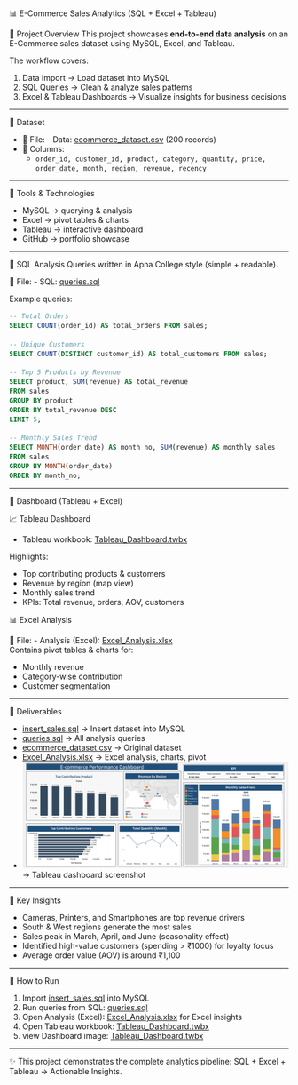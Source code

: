 📊 E-Commerce Sales Analytics (SQL + Excel + Tableau)

🔹 Project Overview
This project showcases **end-to-end data analysis** on an E-Commerce sales dataset using MySQL, Excel, and Tableau.  

The workflow covers:
1. Data Import → Load dataset into MySQL  
2. SQL Queries → Clean & analyze sales patterns  
3. Excel & Tableau Dashboards → Visualize insights for business decisions  

---

🔹 Dataset
- 📂 File: - Data: [ecommerce_dataset.csv](data/ecommerce_dataset.csv) (200 records)  
- 🧾 Columns:  
  - `order_id, customer_id, product, category, quantity, price, order_date, month, region, revenue, recency`  

---

🔹 Tools & Technologies
- MySQL → querying & analysis  
- Excel → pivot tables & charts  
- Tableau → interactive dashboard  
- GitHub → portfolio showcase  

---

🔹 SQL Analysis
Queries written in Apna College style (simple + readable).  

📂 File: - SQL: [queries.sql](sql/queries.sql) 

Example queries:  

```sql
-- Total Orders
SELECT COUNT(order_id) AS total_orders FROM sales;

-- Unique Customers
SELECT COUNT(DISTINCT customer_id) AS total_customers FROM sales;

-- Top 5 Products by Revenue
SELECT product, SUM(revenue) AS total_revenue
FROM sales
GROUP BY product
ORDER BY total_revenue DESC
LIMIT 5;

-- Monthly Sales Trend
SELECT MONTH(order_date) AS month_no, SUM(revenue) AS monthly_sales
FROM sales
GROUP BY MONTH(order_date)
ORDER BY month_no;
```

---

🔹 Dashboard (Tableau + Excel)

📈 Tableau Dashboard  
- Tableau workbook: [Tableau_Dashboard.twbx](analysis/Tableau_Dashboard.twbx)

Highlights:
- Top contributing products & customers  
- Revenue by region (map view)  
- Monthly sales trend  
- KPIs: Total revenue, orders, AOV, customers  

📊 Excel Analysis

📂 File: - Analysis (Excel): [Excel_Analysis.xlsx](analysis/Excel_Analysis.xlsx)  
Contains pivot tables & charts for:
- Monthly revenue  
- Category-wise contribution  
- Customer segmentation  

---

🔹 Deliverables
- [insert_sales.sql](sql/insert_sales.sql) → Insert dataset into MySQL  
- [queries.sql](sql/queries.sql) → All analysis queries  
- [ecommerce_dataset.csv](data/ecommerce_dataset.csv) → Original dataset  
- [Excel_Analysis.xlsx](analysis/Excel_Analysis.xlsx) → Excel analysis, charts, pivot 
- ![Dashboard](analysis/dashboard_overview.png) → Tableau dashboard screenshot  

---

🔹 Key Insights
- Cameras, Printers, and Smartphones are top revenue drivers  
- South & West regions generate the most sales  
- Sales peak in March, April, and June (seasonality effect)  
- Identified high-value customers (spending > ₹1000) for loyalty focus  
- Average order value (AOV) is around ₹1,100  

---

🔹 How to Run
1. Import [insert_sales.sql](sql/insert_sales.sql) into MySQL  
2. Run queries from SQL: [queries.sql](sql/queries.sql)  
3. Open Analysis (Excel): [Excel_Analysis.xlsx](analysis/Excel_Analysis.xlsx) for Excel insights  
4. Open Tableau workbook: [Tableau_Dashboard.twbx](analysis/Tableau_Dashboard.twbx)
5. view Dashboard image: [Tableau_Dashboard.twbx](analysis/Tableau_Dashboard.twbx)

---

✨ This project demonstrates the complete analytics pipeline: SQL + Excel + Tableau → Actionable Insights.  
